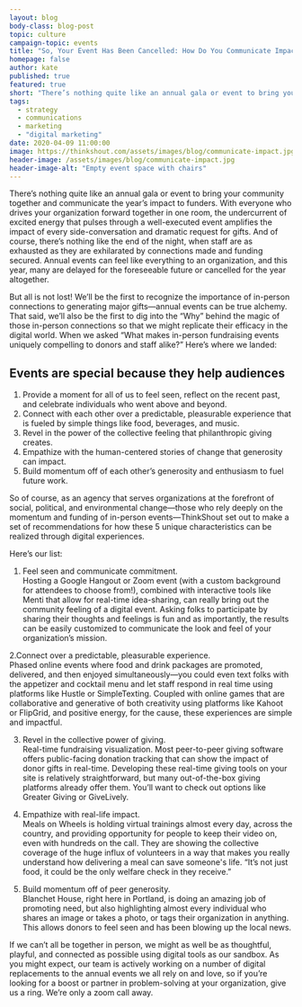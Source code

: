 ```yaml
---
layout: blog
body-class: blog-post
topic: culture
campaign-topic: events
title: "So, Your Event Has Been Cancelled: How Do You Communicate Impact?"
homepage: false
author: kate
published: true
featured: true
short: "There’s nothing quite like an annual gala or event to bring your community together and communicate the year’s impact to funders."
tags:
  - strategy
  - communications
  - marketing
  - "digital marketing"
date: 2020-04-09 11:00:00
image: https://thinkshout.com/assets/images/blog/communicate-impact.jpg
header-image: /assets/images/blog/communicate-impact.jpg
header-image-alt: "Empty event space with chairs"
---
```

There’s nothing quite like an annual gala or event to bring your community together and communicate the year’s impact to funders. With everyone who drives your organization forward together in one room, the undercurrent of excited energy that pulses through a well-executed event amplifies the impact of every side-conversation and dramatic request for gifts. And of course, there’s nothing like the end of the night, when staff are as exhausted as they are exhilarated by connections made and funding secured. Annual events can feel like everything to an organization, and this year, many are delayed for the foreseeable future or cancelled for the year altogether. 

But all is not lost! We’ll be the first to recognize the importance of in-person connections to generating major gifts—annual events can be true alchemy. That said, we’ll also be the first to dig into the “Why” behind the magic of those in-person connections so that we might replicate their efficacy in the digital world. When we asked “What makes in-person fundraising events uniquely compelling to donors and staff alike?” Here’s where we landed:

## Events are special because they help audiences

1. Provide a moment for all of us to feel seen, reflect on the recent past, and celebrate individuals who went above and beyond.
2. Connect with each other over a predictable, pleasurable experience that is fueled by simple things like food, beverages, and music.
3. Revel in the power of the collective feeling that philanthropic giving creates.
4. Empathize with the human-centered stories of change that generosity can impact.
5. Build momentum off of each other’s generosity and enthusiasm to fuel future work. 

So of course, as an agency that serves organizations at the forefront of social, political, and environmental change—those who rely deeply on the momentum and funding of in-person events—ThinkShout set out to make a set of recommendations for how these 5 unique characteristics can be realized through digital experiences. 

Here’s our list:
1. Feel seen and communicate commitment.  
Hosting a Google Hangout or Zoom event (with a custom background for attendees to choose from!), combined with interactive tools like Menti that allow for real-time idea-sharing, can really bring out the community feeling of a digital event. Asking folks to participate by sharing their thoughts and feelings is fun and as importantly, the results can be easily customized to communicate the look and feel of your organization’s mission.

2.Connect over a predictable, pleasurable experience.  
Phased online events where food and drink packages are promoted, delivered, and then enjoyed simultaneously—you could even text folks with the appetizer and cocktail menu and let staff respond in real time using platforms like Hustle or SimpleTexting. Coupled with online games that are collaborative and generative of both creativity using platforms like Kahoot or FlipGrid, and positive energy, for the cause, these experiences are simple and impactful.

3. Revel in the collective power of giving.  
Real-time fundraising visualization. Most peer-to-peer giving software offers public-facing donation tracking that can show the impact of donor gifts in real-time. Developing these real-time giving tools on your site is relatively straightforward, but many out-of-the-box giving platforms already offer them. You’ll want to check out options like Greater Giving or GiveLively.

4. Empathize with real-life impact.  
Meals on Wheels is holding virtual trainings almost every day, across the country, and providing opportunity for people to keep their video on, even with hundreds on the call. They are showing the collective coverage of the huge influx of volunteers in a way that makes you really understand how delivering a meal can save someone's life. “It’s not just food, it could be the only welfare check in they receive.” 

5. Build momentum off of peer generosity.  
Blanchet House, right here in Portland, is doing an amazing job of promoting need, but also highlighting almost every individual who shares an image or takes a photo, or tags their organization in anything. This allows donors to feel seen and has been blowing up the local news.

If we can’t all be together in person, we might as well be as thoughtful, playful, and connected as possible using digital tools as our sandbox. As you might expect, our team is actively working on a number of digital replacements to the annual events we all rely on and love, so if you’re looking for a boost or partner in problem-solving at your organization, give us a ring. We’re only a zoom call away. 
